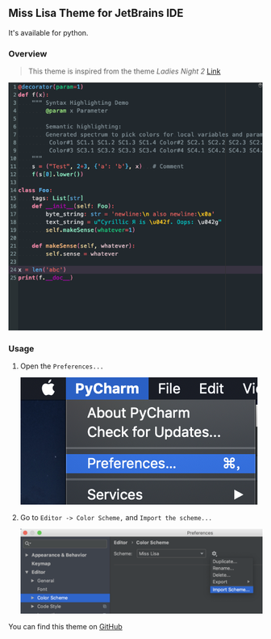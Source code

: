 ## Miss Lisa Theme for JetBrains IDE

It's available for python.

### Overview

> This theme is inspired from the theme *Ladies Night 2* [Link](http://color-themes.com/?view=theme&id=566065a4ddacef1b003edb63)

![image-20181107192257363](assets/image-20181107192257363.png)

### Usage

1. Open the ```Preferences...``` 

   ![preferences](assets/preferences.png)

2. Go to ```Editor -> Color Scheme,``` and ```Import the scheme...``` 

   ![image-20181107220213571](assets/image-20181107220213571.png)

You can find this theme on [GitHub](http://github.com/kevinleeex/miss-lisa-theme)

